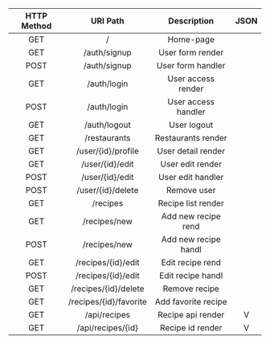 | **HTTP Method** 	|    **URl Path**    	    |   **Description**   	| **JSON** 	|
|:---------------:	|  :------------------:	    |:-------------------:	|:--------:	|
|       GET       	|          /           	    |      Home-page      	|          	|
|       GET       	|    /auth/signup    	    |   User form render  	|          	|
|      POST       	|    /auth/signup    	    |  User form handler  	|          	|
|       GET       	|     /auth/login    	    |  User access render 	|          	|
|      POST       	|     /auth/login       	| User access handler 	|          	|
|       GET       	|    /auth/logout       	|     User logout     	|          	|
|       GET       	|    /restaurants       	|  Restaurants render 	|          	|
|       GET       	| /user/{id}/profile       	|  User detail render 	|          	|
|       GET       	|   /user/{id}/edit  	    |   User edit render  	|          	|
|       POST      	|   /user/{id}/edit  	    |  User edit handler  	|          	|
|       POST      	|    /user/{id}/delete   	|     Remove user      	|          	|
|       GET       	|        /recipes        	|  Recipe list render  	|          	|
|       GET       	|      /recipes/new      	|  Add new recipe rend 	|          	|
|       POST      	|      /recipes/new      	| Add new recipe handl 	|          	|
|       GET       	|   /recipes/{id}/edit   	|   Edit recipe rend   	|          	|
|       POST      	|   /recipes/{id}/edit   	|   Edit recipe handl  	|          	|
|       GET       	|  /recipes/{id}/delete  	|     Remove recipe    	|          	|
|       GET       	| /recipes/{id}/favorite 	|  Add favorite recipe 	|          	|
|       GET       	|      /api/recipes      	|   Recipe api render  	|     V    	|
|       GET       	|    /api/recipes/{id}   	|   Recipe id render   	|     V    	|